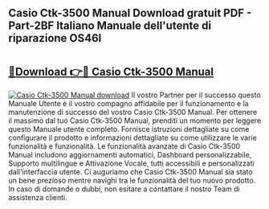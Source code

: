 ## Casio Ctk-3500 Manual Download gratuit PDF - Part-2BF Italiano Manuale dell'utente di riparazione OS46l

# <h2><a href="http://dffavl.blite.top/?on=Casio+Ctk-3500+Manual">🔗Download 👉🔴 Casio Ctk-3500 Manual</a></h2>

[![Casio Ctk-3500 Manual download](https://i.imgur.com/lujVjoI.png)](http://dffavl.blite.top/?on=Casio+Ctk-3500+Manual)
Il vostro Partner per il successo questo Manuale Utente è il vostro compagno affidabile per il funzionamento e la manutenzione di successo del vostro Casio Ctk-3500 Manual. Per ottenere il massimo dal tuo Casio Ctk-3500 Manual, prenditi un momento per leggere questo Manuale utente completo. Fornisce istruzioni dettagliate su come configurare il prodotto e informazioni dettagliate su come utilizzare le varie funzionalità e funzionalità. Le funzionalità avanzate di Casio Ctk-3500 Manual includono aggiornamenti automatici, Dashboard personalizzabile, Supporto multilingue e Attivazione Vocale, tutti accessibili e personalizzati dall'interfaccia utente. Ci auguriamo che Casio Ctk-3500 Manual sia stato un bene prezioso mentre navighi tra le funzionalità del tuo nuovo prodotto. In caso di domande o dubbi, non esitare a contattare il nostro Team di assistenza clienti.
